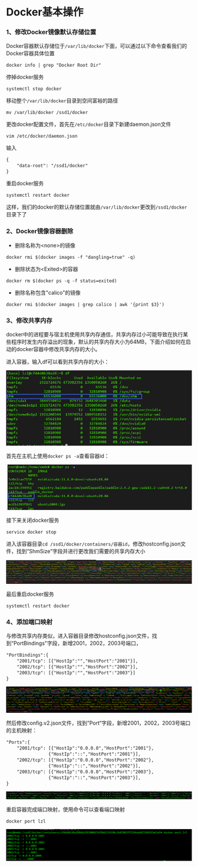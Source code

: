 # Docker基本操作

### 1、修改Docker镜像默认存储位置

Docker容器默认存储位于`/var/lib/docker`下面，可以通过以下命令查看我们的Docker容器具体位置

```
docker info | grep "Docker Root Dir"
```

停掉docker服务

```
systemctl stop docker
```

移动整个`/var/lib/docker`目录到空间富裕的路径

```
mv /var/lib/docker /ssd1/docker
```

更改docker配置文件，首先在`/etc/docker`目录下新建daemon.json文件

```
vim /etc/docker/daemon.json
```

输入

```
{
    "data-root": "/ssd1/docker"
}
```

重启docker服务

```
systemctl restart docker
```

这样，我们的docker的默认存储位置就由`/var/lib/docker`更改到`/ssd1/docker`目录下了

### 2、Docker镜像容器删除

- 删除名称为\<none>的镜像

```
docker rmi $(docker images -f "dangling=true" -q)
```

- 删除状态为\<Exited>的容器

```
docker rm $(docker ps -q -f status=exited)
```

- 删除名称包含"calico"的镜像

```
docker rmi $(docker images | grep calico | awk '{print $3}')
```

### 3、修改共享内存

​	docker中的进程要与宿主机使用共享内存通信，共享内存过小可能导致在执行某些程序时发生内存溢出的现象，默认的共享内存大小为64MB，下面介绍如何在启动的docker容器中修改共享内存的大小。

进入容器，输入df可以看到共享内存的大小：

![](figs.assets/image-20230510133912899.png)

首先在主机上使用`docker ps -a`查看容器id：

![](figs.assets/image-20230510134044004.png)

接下来关闭docker服务

```
service docker stop
```

进入该容器目录`cd /ssd1/docker/containers/容器id`，修改hostconfig.json文件，找到“ShmSize”字段并进行更改我们需要的共享内存大小

![](figs.assets/image-20230510134334049.png)

最后重启docker服务

```
systemctl restart docker
```

### 4、添加端口映射

​	与修改共享内存类似，进入容器目录修改hostconfig.json文件，找到“PortBindings"字段，新增2001，2002，2003号端口，

```
"PortBindings":{
	"2001/tcp": [{"HostIp":"","HostPort":"2001"}],
	"2002/tcp": [{"HostIp":"","HostPort":"2002"}],
	"2003/tcp": [{"HostIp":"","HostPort":"2003"}]
}

```

![](figs.assets/image-20230524104312750.png)

​	然后修改config.v2.json文件，找到”Port“字段，新增2001，2002，2003号端口的主机映射：

```
"Ports":{
	"2001/tcp": [{"HostIp":"0.0.0.0","HostPort":"2001"},
				{"HostIp":"::","HostPort":"2001"}],
	"2002/tcp": [{"HostIp":"0.0.0.0","HostPort":"2002"},
				{"HostIp":"::","HostPort":"2002"}],
	"2003/tcp": [{"HostIp":"0.0.0.0","HostPort":"2003"},
				{"HostIp":"::","HostPort":"2003"}],
}
```

![](figs.assets/image-20230524104818596.png)

重启容器完成端口映射，使用命令可以查看端口映射

```
docker port lzl
```

![](figs.assets/image-20230524105100650.png)

